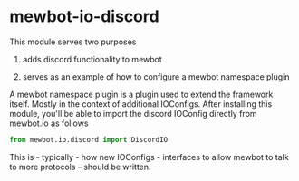 <!--
SPDX-FileCopyrightText: 2023 Mewbot Developers <mewbot@quicksilver.london>

SPDX-License-Identifier: BSD-2-Clause
-->

# mewbot-io-discord

This module serves two purposes

1) adds discord functionality to mewbot

2) serves as an example of how to configure a mewbot namespace plugin

A mewbot namespace plugin is a plugin used to extend the framework itself.
Mostly in the context of additional IOConfigs.
After installing this module, you'll be able to import the discord IOConfig directly from mewbot.io as follows

```python
from mewbot.io.discord import DiscordIO
```

This is - typically - how new IOConfigs - interfaces to allow mewbot to talk to more protocols - should be written.
